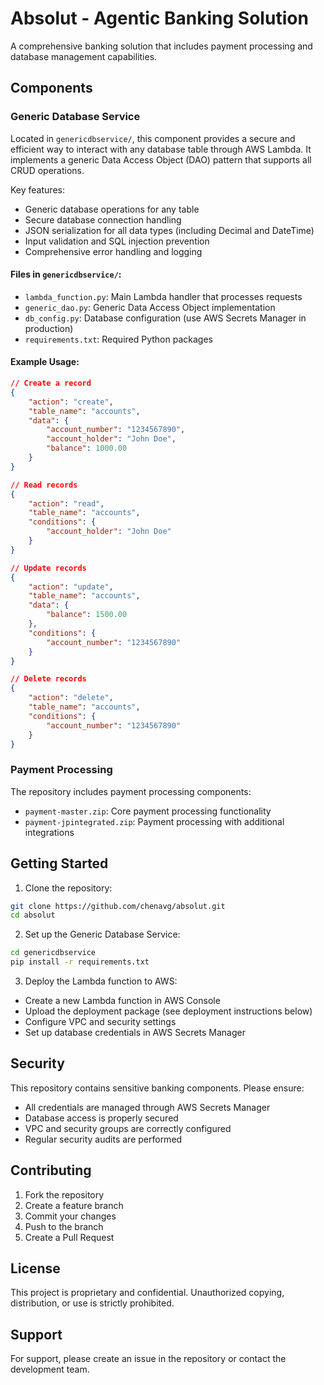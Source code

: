 # Absolut - Agentic Banking Solution

A comprehensive banking solution that includes payment processing and database management capabilities.

## Components

### Generic Database Service
Located in `genericdbservice/`, this component provides a secure and efficient way to interact with any database table through AWS Lambda. It implements a generic Data Access Object (DAO) pattern that supports all CRUD operations.

Key features:
- Generic database operations for any table
- Secure database connection handling
- JSON serialization for all data types (including Decimal and DateTime)
- Input validation and SQL injection prevention
- Comprehensive error handling and logging

#### Files in `genericdbservice/`:
- `lambda_function.py`: Main Lambda handler that processes requests
- `generic_dao.py`: Generic Data Access Object implementation
- `db_config.py`: Database configuration (use AWS Secrets Manager in production)
- `requirements.txt`: Required Python packages

#### Example Usage:
```json
// Create a record
{
    "action": "create",
    "table_name": "accounts",
    "data": {
        "account_number": "1234567890",
        "account_holder": "John Doe",
        "balance": 1000.00
    }
}

// Read records
{
    "action": "read",
    "table_name": "accounts",
    "conditions": {
        "account_holder": "John Doe"
    }
}

// Update records
{
    "action": "update",
    "table_name": "accounts",
    "data": {
        "balance": 1500.00
    },
    "conditions": {
        "account_number": "1234567890"
    }
}

// Delete records
{
    "action": "delete",
    "table_name": "accounts",
    "conditions": {
        "account_number": "1234567890"
    }
}
```

### Payment Processing
The repository includes payment processing components:
- `payment-master.zip`: Core payment processing functionality
- `payment-jpintegrated.zip`: Payment processing with additional integrations

## Getting Started

1. Clone the repository:
```bash
git clone https://github.com/chenavg/absolut.git
cd absolut
```

2. Set up the Generic Database Service:
```bash
cd genericdbservice
pip install -r requirements.txt
```

3. Deploy the Lambda function to AWS:
- Create a new Lambda function in AWS Console
- Upload the deployment package (see deployment instructions below)
- Configure VPC and security settings
- Set up database credentials in AWS Secrets Manager

## Security

This repository contains sensitive banking components. Please ensure:
- All credentials are managed through AWS Secrets Manager
- Database access is properly secured
- VPC and security groups are correctly configured
- Regular security audits are performed

## Contributing

1. Fork the repository
2. Create a feature branch
3. Commit your changes
4. Push to the branch
5. Create a Pull Request

## License

This project is proprietary and confidential. Unauthorized copying, distribution, or use is strictly prohibited.

## Support

For support, please create an issue in the repository or contact the development team.
